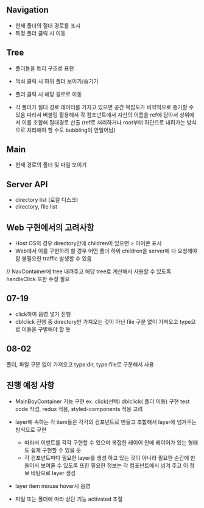 ## Navigation

- 현재 폴더의 절대 경로를 표시
- 특정 폴더 클릭 시 이동

## Tree

- 폴더들을 트리 구조로 표현
- 꺽쇠 클릭 시 하위 폴더 보이기/숨기기
- 폴더 클릭 시 해당 경로로 이동

- 각 폴더가 절대 경로 데이터를 가지고 있으면 공간 복잡도가 비약적으로 증가할 수 있음 따라서 버블링 활용해서 각 컴포넌트에서 자신의 이름을 ref에 담아서 상위에서 이를 조합해 절대경로 산출 (ref로 처리하거나 root부터 하단으로 내려가는 방식으로 처리해야 할 수도 bubbling이 안일어남)

## Main

- 현재 경로의 폴더 및 파일 보이기

## Server API

- directory list (로컬 디스크)
- directory, file list

## Web 구현에서의 고려사항

- Host OS의 경우 directory안에 children이 있으면 > 아이콘 표시
- Web에서 이를 구현하려 할 경우 어떤 폴더 하위 children을 server에 다 요청해야함 불필요한 traffic 발생할 수 있음

// NavContainer에 tree 내려주고 해당 tree로 계산해서 사용할 수 있도록 handleClick 또한 수정 필요

## 07-19

- click하여 음영 넣기 진행
- dblclick 진행 중 directory만 가져오는 것이 아닌 file 구분 없이 가져오고 type으로 이들을 구별해야 할 듯

## 08-02

폴더, 파일 구분 없이 가져오고
type:dir, type:file로 구분해서 사용

## 진행 예정 사항

- MainBoyContainer 기능 구현 ex. click(선택) dblclick( 폴더 이동) 구현
  test code 작성, redux 적용, styled-components 적용 고려

- layer에 속하는 각 item들은 각각의 컴포넌트로 만들고 조합해서 layer에 넘겨주는 방식으로 구현

  - 따라서 이벤트를 각각 구현할 수 있으며 복잡한 레이어 안에 레이어가 있는 형태도 쉽게 구현할 수 있을 듯
  - 각 컴포넌트마다 필요한 layer를 생성 하고 있는 것이 아니라 필요한 순간에 만들어서 보여줄 수 있도록 또한 필요한 정보는 각 컴포넌트에서 넘겨 주고 이 정보 바탕으로 layer 생성

- layer item mouse hover시 음영
- 파일 또는 폴더에 따라 상단 기능 activated 조절
